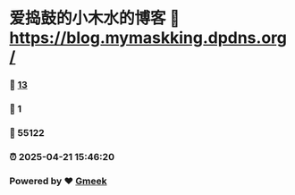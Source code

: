 # 爱捣鼓的小木水的博客 :link: https://blog.mymaskking.dpdns.org/ 
### :page_facing_up: [13](https://blog.mymaskking.dpdns.org//tag.html) 
### :speech_balloon: 1 
### :hibiscus: 55122 
### :alarm_clock: 2025-04-21 15:46:20 
### Powered by :heart: [Gmeek](https://github.com/Meekdai/Gmeek)
